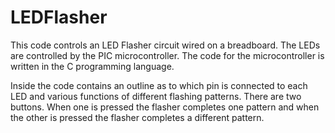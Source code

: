 # LEDFlasher

This code controls an LED Flasher circuit wired on a breadboard. The LEDs are controlled by the PIC microcontroller. The code for the microcontroller is 
written in the C programming language.

Inside the code contains an outline as to which pin is connected to each LED and various functions of different flashing patterns.
There are two buttons. When one is pressed the flasher completes one pattern and when the other is pressed the flasher completes a 
different pattern. 
